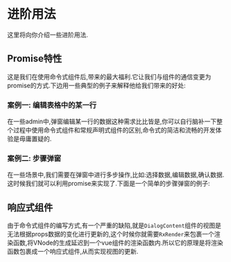 # 进阶用法

这里将向你介绍一些进阶用法.

## Promise特性

这是我们在使用命令式组件后,带来的最大福利.它让我们与组件的通信变更为promise的方式.下边用一些典型的例子来解释他给我们带来的好处:

### 案例一: 编辑表格中的某一行

<demo vue="../components/promise.vue"></demo>

在一些admin中,弹窗编辑某一行的数据这种需求比比皆是,你可以自行脑补一下整个过程中使用命令式组件和常规声明式组件的区别,命令式的简洁和流畅的开发体验是毋庸置疑的.

### 案例二: 步骤弹窗 

在一些场景中,我们需要在弹窗中进行多步操作,比如:选择数据,编辑数据,确认数据.这时候我们就可以利用promise来实现了.下面是一个简单的步骤弹窗的例子:

<demo vue="../components/promise2.vue"></demo>

## 响应式组件

由于命令式组件的编写方式,有一个严重的缺陷,就是`DialogContent`组件的视图是无法根据props数据的变化进行更新的,这个时候你就需要`RxRender`来包裹一个渲染函数,将VNode的生成延迟到一个vue组件的渲染函数内.所以它的原理是将渲染函数包裹成一个响应式组件,从而实现视图的更新.

<demo vue="../components/reactive-component.vue"></demo>
